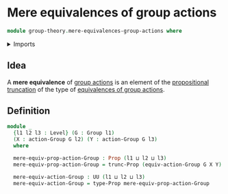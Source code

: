 # Mere equivalences of group actions

```agda
module group-theory.mere-equivalences-group-actions where
```

<details><summary>Imports</summary>

```agda
open import foundation.dependent-products-propositions
open import foundation.propositional-truncations
open import foundation.propositions
open import foundation.universe-levels

open import group-theory.equivalences-group-actions
open import group-theory.group-actions
open import group-theory.groups
```

</details>

## Idea

A **mere equivalence** of [group actions](group-theory.group-actions.md) is an
element of the
[propositional truncation](foundation.propositional-truncations.md) of the type
of [equivalences of group actions](group-theory.equivalences-group-actions.md).

## Definition

```agda
module _
  {l1 l2 l3 : Level} (G : Group l1)
  (X : action-Group G l2) (Y : action-Group G l3)
  where

  mere-equiv-prop-action-Group : Prop (l1 ⊔ l2 ⊔ l3)
  mere-equiv-prop-action-Group = trunc-Prop (equiv-action-Group G X Y)

  mere-equiv-action-Group : UU (l1 ⊔ l2 ⊔ l3)
  mere-equiv-action-Group = type-Prop mere-equiv-prop-action-Group
```
